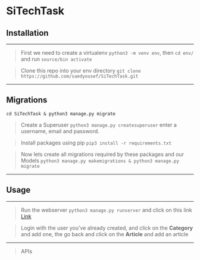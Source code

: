 # SiTechTask

## Installation
---
> First we need to create a virtualenv
`python3 -m venv env`, then `cd env/` and run `source/bin activate`



> Clone this repo into your env directory `git clone https://github.com/saedyousef/SiTechTask.git`

---
## Migrations

`cd SiTechTask & python3 manage.py migrate`
> Create a Superuser
`python3 manage.py createsuperuser` enter a username, email and password.

> Install packages using pip
`pip3 install -r requirements.txt`

> Now lets create all migrations required by these packages and our Models
`python3 manage.py makemigrations & python3 manage.py migrate`

--- 

## Usage

---
> Run the webserver
`python3 manage.py runserver` and click on this link [Link](http://127.0.0.1:8000/admin)

> Login with the user you've already created, and click on the __Category__ and add one, the go back and click on the __Article__ and add an article

---
> APIs


